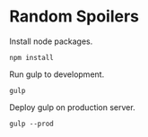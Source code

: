 # Random Spoilers

Install node packages.
````
npm install
````
Run gulp to development.
````
gulp
````
Deploy gulp on production server.
````
gulp --prod
````